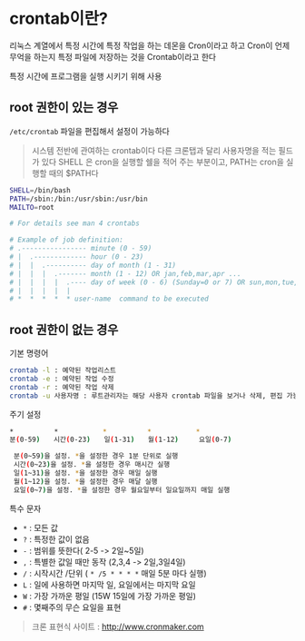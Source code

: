 # crontab이란?
리눅스 계열에서 특정 시간에 특정 작업을 하는 데몬을 Cron이라고 하고
Cron이 언제 무억을 하는지 특정 파일에 저장하는 것을 Crontab이라고 한다

특정 시간에 프로그램을 실행 시키기 위해 사용

## root 권한이 있는 경우
`/etc/crontab` 파일을 편집해서 설정이 가능하다
> 시스템 전반에 관여하는 crontab이다
> 다른 크론탭과 달리 사용자명을 적는 필드가 있다
> SHELL 은 cron을 실행할 쉘을 적어 주는 부분이고, PATH는 cron을 실행할 때의 $PATH다

```sh
SHELL=/bin/bash
PATH=/sbin:/bin:/usr/sbin:/usr/bin
MAILTO=root

# For details see man 4 crontabs

# Example of job definition:
# .---------------- minute (0 - 59)
# |  .------------- hour (0 - 23)
# |  |  .---------- day of month (1 - 31)
# |  |  |  .------- month (1 - 12) OR jan,feb,mar,apr ...
# |  |  |  |  .---- day of week (0 - 6) (Sunday=0 or 7) OR sun,mon,tue,wed,thu,fri,sat
# |  |  |  |  |
# *  *  *  *  * user-name  command to be executed

```
## root 권한이 없는 경우

기본 명령어
```sh
crontab -l : 예약된 작업리스트
crontab -e : 예약된 작업 수정
crontab -r : 예약된 작업 삭제
crontab -u 사용자명 : 루트관리자는 해당 사용자 crontab 파일을 보거나 삭제, 편집 가능
```

주기 설정
```sh
*　　　　　　*　　　　　　 *　　　　　　*　　　　　　 *
분(0-59)　　시간(0-23)　　일(1-31)　　월(1-12)　　　요일(0-7)

 분(0~59)을 설정. *을 설정한 경우 1분 단위로 실행
 시간(0~23)을 설정. *을 설정한 경우 매시간 실행
 일(1~31)을 설정. *을 설정한 경우 매일 실행
 월(1~12)을 설정. *을 설정한 경우 매달 실행
 요일(0~7)을 설정. *을 설정한 경우 월요일부터 일요일까지 매일 실행
```
특수 문자
- `*` : 모든 값
- `?` : 특정한 값이 없음 
- `-` : 범위를 뜻한다( 2-5 -> 2일~5일)
- `,` : 특별한 값일 때만 동작 (2,3,4 -> 2일,3일4일)
- `/` : 시작시간 /단위 ( `* /5 * * * *` 매일 5분 마다 실행)
- `L` : 일에 사용하면 마지막 일, 요일에서는 마지막 요일
- `W` : 가장 가까운 평일 (15W 15일에 가장 가까운 평일)
- `#` : 몇째주의 무슨 요일을 표현

> 크론 표현식 사이트 : http://www.cronmaker.com